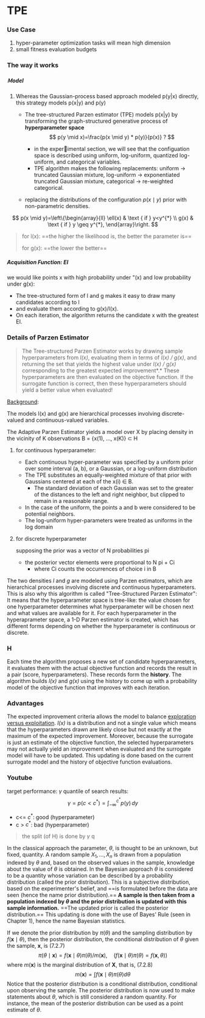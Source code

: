 # TPE

### Use Case

1. hyper-parameter optimization tasks will mean high dimension
2. small fitness evaluation budgets



### The way it works

##### Ｍodel 

1. Whereas the Gaussian-process based approach modeled p(y|x) directly, this
   strategy models p(x|y) and p(y)

   - The tree-structured Parzen estimator (TPE) models p(x|y) by transforming the graph-structured generative process of **hyperparameter space**
     $$
     p(y \mid x)=\frac{p(x \mid y) * p(y)}{p(x)}
     ?
     $$
	
     
     - in the experimental section, we will see that the configuation space is described using uniform, log-uniform, quantized log-uniform, and categorical variables.
     - TPE algorithm makes the following replacements: uniform → truncated Gaussian mixture, log-uniform → exponentiated truncated Gaussian mixture, categorical → re-weighted categorical.
     
   - replacing the distributions of the configuration $p(x \mid y)$ prior with non-parametric densities.

$$
p(x \mid y)=\left\{\begin{array}{ll}
\ell(x) & \text { if } y<y^{*} \\
g(x) & \text { if } y \geq y^{*},
\end{array}\right.
$$

> for l(x): ==the higher the likelihood is, the better the parameter is==
>
> for g(x): ==the lower the better== 



##### Acquisition Function: EI

we would like points x with high probability under "(x) and low probability under g(x):

- The tree-structured form of  l and g makes it easy to draw many candidates according to l 
- and evaluate them according to g(x)/l(x). 
- On each iteration, the algorithm returns the candidate x with the greatest EI.



### Details of Parzen Estimator

> The Tree-structured Parzen Estimator works by drawing sample hyperparameters from *l(x)*, evaluating them in terms of *l(x) / g(x)*, and returning the set that yields the highest value under *l(x) / g(x)* corresponding to the greatest expected improvement*.* These hyperparameters are then evaluated on the objective function. If the surrogate function is correct, then these hyperparameters should yield a better value when evaluated!





<u>Background</u>:

The models l(x) and g(x) are hierarchical processes involving discrete-valued and continuous-valued variables.



The Adaptive Parzen Estimator yields a model over X by placing density in the vicinity of K observations B = {x(1), ..., x(K)} ⊂ H

1. for continuous hyperparameter:

   - Each continuous hyper-parameter was specified by a uniform prior over some interval (a, b), or a Gaussian, or a log-uniform distribution
   - The TPE substitutes an equally-weighted mixture of that prior with Gaussians centered at each of
     the x(i) ∈ B.
     - The standard deviation of each Gaussian was set to the greater of the distances to the
       left and right neighbor, but clipped to remain in a reasonable range.
   - In the case of the uniform, the points a and b were considered to be potential neighbors.
   - The log-uniform hyper-parameters were treated as uniforms in the log domain

2. for discrete hyperparameter

   supposing the prior was a vector of N probabilities pi

   - the posterior vector elements were proportional to N pi + Ci
     - where Ci counts the occurrences of choice i in B


The two densities *l* and *g* are modeled using Parzen estimators, which are hierarchical processes involving discrete and continuous hyperparameters. This is also why this algorithm is called "Tree-Structured Parzen Estimator": It means that the hyperparameter space is tree-like: the value chosen for one hyperparameter determines what hyperparameter will be chosen next and what values are available for it. For each hyperparameter in the hyperaprameter space, a 1-D Parzen estimator is created, which has different forms depending on whether the hyperparameter is continuous or discrete. 



### H

Each time the algorithm proposes a new set of candidate hyperparameters, it evaluates them with the actual objective function and records the result in a pair (score, hyperparameters). These records form the **history**. The algorithm builds *l(x)* and *g(x)* using the history to come up with a probability model of the objective function that improves with each iteration.



### Advantages

The expected improvement criteria allows the model to balance [exploration versus exploitation](https://en.wikipedia.org/wiki/Multi-armed_bandit). *l(x)* is a distribution and not a single value which means that the hyperparameters drawn are likely close but not exactly at the maximum of the expected improvement. Moreover, because the surrogate is just an estimate of the objective function, the selected hyperparameters may not actually yield an improvement when evaluated and the surrogate model will have to be updated. This updating is done based on the current surrogate model and the history of objective function evaluations.



### Youtube

target performance: $\gamma$ quantile of search results:
$$
\gamma = p (c < c^{*}) = \int_{-\infty}^{c^{*}} p(y) \,dy
$$


- c<= $c^{*}$: good (hyperparameter)
- c > $c^{*}$: bad (hyperparameter)

> the split (of H) is done by $\gamma$ q





In the classical approach the parameter, $\theta,$ is thought to be an unknown, but fixed, quantity. A random sample $X_{1}, \ldots, X_{n}$ is drawn from a population indexed by $\theta$ and, based on the observed values in the sample, knowledge about the value of $\theta$ is obtained. In the Bayesian approach $\theta$ is considered to be a quantity whose variation can be described by a probability distribution (called the prior distribution). This is a subjective distribution, based on the experimenter's belief, and ==is formulated before the data are seen (hence the name prior distribution).== **A sample is then taken from a population indexed by $\theta$ and the prior distribution is updated with this sample information.** ==The updated prior is called the posterior distribution.== This updating is done with the use of Bayes' Rule (seen in Chapter 1), hence the name Bayesian statistics.

If we denote the prior distribution by $\pi(\theta)$ and the sampling distribution by $f(\mathbf{x} \mid \theta)$, then the posterior distribution, the conditional distribution of $\theta$ given the sample, $\mathbf{x}$, is
$(7.2 .7)$
$$
\pi(\theta \mid \mathbf{x})=f(\mathbf{x} \mid \theta) \pi(\theta) / m(\mathbf{x}), \quad(f(\mathbf{x} \mid \theta) \pi(\theta)=f(\mathbf{x}, \theta))
$$
where $m(\mathbf{x})$ is the marginal distribution of $\mathbf{X},$ that is,
$(7.2 .8)$
$$
m(\mathbf{x})=\int f(\mathbf{x} \mid \theta) \pi(\theta) d \theta
$$
Notice that the posterior distribution is a conditional distribution, conditional upon observing the sample. The posterior distribution is now used to make statements about $\theta$, which is still considered a random quantity. For instance, the mean of the posterior distribution can be used as a point estimate of $\theta$.